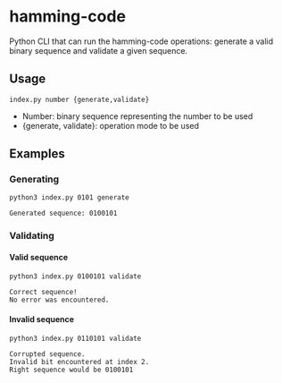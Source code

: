 # hamming-code
Python CLI that can run the hamming-code operations: generate a valid binary sequence and validate a given sequence.

## Usage

  `index.py number {generate,validate}`

 - Number: binary sequence representing the number to be used
 - {generate, validate}: operation mode to be used

## Examples

### Generating

    python3 index.py 0101 generate
    
    Generated sequence: 0100101

### Validating

#### Valid sequence

	python3 index.py 0100101 validate
	
	Correct sequence!
	No error was encountered.

#### Invalid sequence

	python3 index.py 0110101 validate
	
	Corrupted sequence.
	Invalid bit encountered at index 2.
	Right sequence would be 0100101

